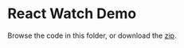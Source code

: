 # React Watch Demo

Browse the code in this folder, or download the [zip][watch-zip].

[watch-zip]: https://github.com/appacademy/curriculum/blob/master/react/demos/_deprecated/watch_webpack_demo.zip?raw=true